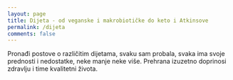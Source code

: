 ```yaml
---
layout: page
title: Dijeta - od veganske i makrobiotičke do keto i Atkinsove
permalink: /dijeta
comments: false
---
```


<div class="row justify-content-between">
<div class="col-md-8 pr-5">

<p>Pronađi postove o različitim dijetama, svaku sam probala, svaka ima svoje prednosti i nedostatke, neke manje neke više. Prehrana izuzetno doprinosi zdravlju i time kvalitetni života.</p>




</div>

</div>
